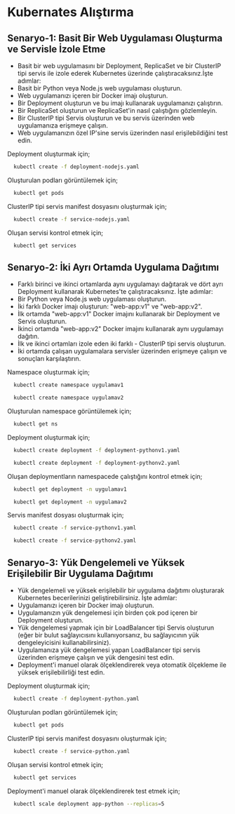 # Kubernates Alıştırma


## Senaryo-1: Basit Bir Web Uygulaması Oluşturma ve Servisle İzole Etme
- Basit bir web uygulamasını bir Deployment, ReplicaSet ve bir ClusterIP tipi servis ile izole ederek Kubernetes üzerinde çalıştıracaksınız.İşte adımlar:
-	Basit bir Python veya Node.js web uygulaması oluşturun.
- Web uygulamanızı içeren bir Docker imajı oluşturun.
- Bir Deployment oluşturun ve bu imajı kullanarak uygulamanızı çalıştırın.
-	Bir ReplicaSet oluşturun ve ReplicaSet'in nasıl çalıştığını gözlemleyin.
-	Bir ClusterIP tipi Servis oluşturun ve bu servis üzerinden web uygulamanıza erişmeye çalışın.
-	Web uygulamanızın özel IP'sine servis üzerinden nasıl erişilebildiğini test edin.

Deployment oluşturmak için;

```bash
  kubectl create -f deployment-nodejs.yaml
```

Oluşturulan podları görüntülemek için;

```bash
  kubectl get pods
```

ClusterIP tipi servis manifest dosyasını oluşturmak için; 

```bash
  kubectl create -f service-nodejs.yaml
```
Oluşan servisi kontrol etmek için; 

```bash
  kubectl get services
```

## Senaryo-2: İki Ayrı Ortamda Uygulama Dağıtımı
- Farklı birinci ve ikinci ortamlarda aynı uygulamayı dağıtarak ve dört ayrı Deployment kullanarak Kubernetes'te çalıştıracaksınız. İşte adımlar:
- Bir Python veya Node.js web uygulaması oluşturun.
- İki farklı Docker imajı oluşturun: "web-app:v1" ve "web-app:v2".
- İlk ortamda "web-app:v1" Docker imajını kullanarak bir Deployment ve Servis oluşturun.
- İkinci ortamda "web-app:v2" Docker imajını kullanarak aynı uygulamayı dağıtın.
- İlk ve ikinci ortamları izole eden iki farklı - ClusterIP tipi servis oluşturun.
- İki ortamda çalışan uygulamalara servisler üzerinden erişmeye çalışın ve sonuçları karşılaştırın.

Namespace oluşturmak için;

```bash
  kubectl create namespace uygulamav1
```
```bash
  kubectl create namespace uygulamav2
```

Oluşturulan namespace görüntülemek için;

```bash
  kubectl get ns
```

Deployment oluşturmak için;

```bash
  kubectl create deployment -f deployment-pythonv1.yaml
```
```bash
  kubectl create deployment -f deployment-pythonv2.yaml
```
Oluşan deploymentların namespacede çalıştığını kontrol etmek için; 

```bash
  kubectl get deployment -n uygulamav1
```
```bash
  kubectl get deployment -n uygulamav2
```
Servis manifest dosyası oluşturmak için; 

```bash
  kubectl create -f service-pythonv1.yaml
```
```bash
  kubectl create -f service-pythonv2.yaml
```
## Senaryo-3: Yük Dengelemeli ve Yüksek Erişilebilir Bir Uygulama Dağıtımı
- Yük dengelemeli ve yüksek erişilebilir bir uygulama dağıtımı oluşturarak Kubernetes becerilerinizi geliştirebilirsiniz. İşte adımlar:
- Uygulamanızı içeren bir Docker imajı oluşturun.
- Uygulamanızın yük dengelemesi için birden çok pod içeren bir Deployment oluşturun.
- Yük dengelemesi yapmak için bir LoadBalancer tipi Servis oluşturun (eğer bir bulut sağlayıcısını kullanıyorsanız, bu sağlayıcının yük dengeleyicisini kullanabilirsiniz).
- Uygulamanıza yük dengelemesi yapan LoadBalancer tipi servis üzerinden erişmeye çalışın ve yük dengesini test edin.
- Deployment'i manuel olarak ölçeklendirerek veya otomatik ölçekleme ile yüksek erişilebilirliği test edin.

Deployment oluşturmak için;

```bash
  kubectl create -f deployment-python.yaml
```

Oluşturulan podları görüntülemek için;

```bash
  kubectl get pods
```

ClusterIP tipi servis manifest dosyasını oluşturmak için; 

```bash
  kubectl create -f service-python.yaml
```
Oluşan servisi kontrol etmek için; 

```bash
  kubectl get services
```

Deployment'i manuel olarak ölçeklendirerek test etmek için; 

```bash
  kubectl scale deployment app-python --replicas=5
```
  
  
